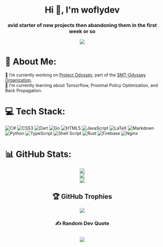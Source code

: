 <h1 align="center">Hi 👋, I'm woflydev</h1>
<h3 align="center">avid starter of new projects then abandoning them in the first week or so</h3>

<div align="center">
  
[![](https://visitcount.itsvg.in/api?id=woflydev&icon=1&color=0)](https://visitcount.itsvg.in)

</div>
  
# 💫 About Me:
🔭 I’m currently working on [Project Odyssey](https://github.com/woflydev/odyssey_cnn), part of the [SMT-Odyssey Organization](https://github.com/smt-odyssey).<br>🌱 I’m currently learning about Tensorflow, Proximal Policy Optimization, and Back Propagation.

# 💻 Tech Stack:
![C#](https://img.shields.io/badge/c%23-%23239120.svg?style=flat&logo=c-sharp&logoColor=white) ![CSS3](https://img.shields.io/badge/css3-%231572B6.svg?style=flat&logo=css3&logoColor=white) ![Dart](https://img.shields.io/badge/dart-%230175C2.svg?style=flat&logo=dart&logoColor=white) ![Go](https://img.shields.io/badge/go-%2300ADD8.svg?style=flat&logo=go&logoColor=white) ![HTML5](https://img.shields.io/badge/html5-%23E34F26.svg?style=flat&logo=html5&logoColor=white) ![JavaScript](https://img.shields.io/badge/javascript-%23323330.svg?style=flat&logo=javascript&logoColor=%23F7DF1E) ![LaTeX](https://img.shields.io/badge/latex-%23008080.svg?style=flat&logo=latex&logoColor=white) ![Markdown](https://img.shields.io/badge/markdown-%23000000.svg?style=flat&logo=markdown&logoColor=white) ![Python](https://img.shields.io/badge/python-3670A0?style=flat&logo=python&logoColor=ffdd54) ![TypeScript](https://img.shields.io/badge/typescript-%23007ACC.svg?style=flat&logo=typescript&logoColor=white) ![Shell Script](https://img.shields.io/badge/shell_script-%23121011.svg?style=flat&logo=gnu-bash&logoColor=white) ![Rust](https://img.shields.io/badge/rust-%23000000.svg?style=flat&logo=rust&logoColor=white) ![Firebase](https://img.shields.io/badge/firebase-%23039BE5.svg?style=flat&logo=firebase) ![Nginx](https://img.shields.io/badge/nginx-%23009639.svg?style=flat&logo=nginx&logoColor=white)

# 📊 GitHub Stats:

<div align="center">
  
![](https://github-readme-stats.vercel.app/api?username=woflydev&theme=material-palenight&hide_border=true&include_all_commits=true&count_private=true)<br/>
![](https://github-readme-streak-stats.herokuapp.com/?user=woflydev&theme=material-palenight&hide_border=true)<br/>
![](https://github-readme-stats.vercel.app/api/top-langs/?username=woflydev&theme=material-palenight&hide_border=true&include_all_commits=true&count_private=true&layout=compact)



## 🏆 GitHub Trophies
![](https://github-profile-trophy.vercel.app/?username=woflydev&theme=discord&no-frame=true&no-bg=false&margin-w=4)

### ✍️ Random Dev Quote
![](https://quotes-github-readme.vercel.app/api?type=horizontal&theme=radical)
---

</div>
